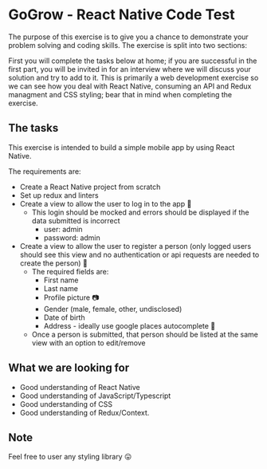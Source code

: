# GoGrow - React Native Code Test

The purpose of this exercise is to give you a chance to demonstrate your
problem solving and coding skills. The exercise is split into two sections:

First you will complete the tasks below at home; if you are successful in the
first part, you will be invited in for an interview where we will discuss your
solution and try to add to it. This is primarily a web development exercise so we
can see how you deal with React Native, consuming an API and Redux managment and CSS styling; bear that in
mind when completing the exercise.

## The tasks

This exercise is intended to build a simple mobile app by using React Native.

The requirements are:

- Create a React Native project from scratch
- Set up redux and linters
- Create a view to allow the user to log in to the app 🔐
  - This login should be mocked and errors should be displayed if the data submitted is incorrect
    - user: admin
    - password: admin
- Create a view to allow the user to register a person (only logged users should see this view and no authentication or api requests are needed to create the person) 📝
  - The required fields are:
    - First name
    - Last name
    - Profile picture 📷
    - Gender (male, female, other, undisclosed)
    - Date of birth
    - Address - ideally use google places autocomplete 🧭
  - Once a person is submitted, that person should be listed at the same view with an option to edit/remove

## What we are looking for

- Good understanding of React Native
- Good understanding of JavaScript/Typescript
- Good understanding of CSS
- Good understanding of Redux/Context.

## Note

Feel free to user any styling library 😛
